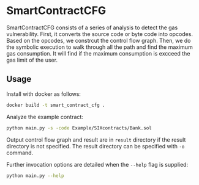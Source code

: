 # SmartContractCFG

SmartContractCFG consists of a series of analysis to detect the gas vulnerability. First, it converts the source code or byte code into opcodes. Based on the opcodes, we constrcut the control flow graph. Then, we do the symbolic execution to walk through all the path and find the maximum gas consumption. It will find if the maximum consumption is excceed the gas limit of the user.

## Usage

Install with docker as follows:

```bash
docker build -t smart_contract_cfg .
```

Analyze the example contract:

```bash
python main.py -s -code Example/SIXcontracts/Bank.sol
```

Output control flow graph and result are in `result` directory if the result directory is not specified. The result directory can be specified with `-o` command.

Further invocation options are detailed when the `--help` flag is supplied:

```bash
python main.py --help
```
